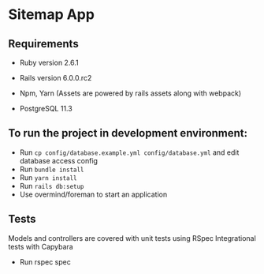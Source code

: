 # Sitemap App

## Requirements

* Ruby version 2.6.1

* Rails version 6.0.0.rc2

* Npm, Yarn (Assets are powered by rails assets along with webpack)

* PostgreSQL 11.3

## To run the project in development environment:

- Run `cp config/database.example.yml config/database.yml` and edit database access config
- Run `bundle install`
- Run `yarn install`
- Run `rails db:setup`
- Use overmind/foreman to start an application

## Tests

Models and controllers are covered with unit tests using RSpec
Integrational tests with Capybara

- Run rspec spec
